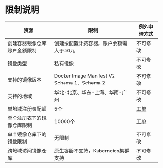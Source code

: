 # 限制说明

|  资源   |  限制   |  例外申请方式   |
| --- | --- | --- |
|  创建容器镜像仓库账户金额限制  |创建按配置计费容器，账户余额需大于50元 | 不可修改|
|镜像类型 | 私有镜像 |  不可修改 |
|支持的镜像版本 | Docker Image Manifest V2 Schema 1、Schema 2 | 不可修改 |
|支持的地域 |华北-北京、华东-上海、华南-广州  | 不可修改 |
| 单地域注册表配额|  5个  |  [工单](https://ticket.jdcloud.com/myorder/form?cateId=1&questionId=253)   |
|单个注册表下的镜像仓库限制  |  10000个   |  [工单](https://ticket.jdcloud.com/myorder/form?cateId=1&questionId=253)  |
|单个镜像仓库下的镜像限制 |无限制 | 不可修改 |
|跨地域访问镜像仓库 | 原生容器不支持，Kubernetes集群支持| 不可修改    |
